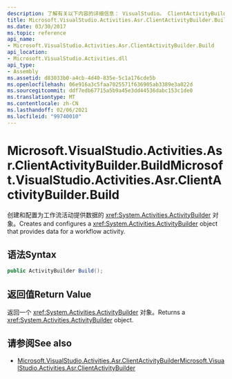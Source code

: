 ```yaml
---
description: 了解有关以下内容的详细信息： VisualStudio。 ClientActivityBuilder
title: Microsoft.VisualStudio.Activities.Asr.ClientActivityBuilder.Build
ms.date: 03/30/2017
ms.topic: reference
api_name:
- Microsoft.VisualStudio.Activities.Asr.ClientActivityBuilder.Build
api_location:
- Microsoft.VisualStudio.Activities.dll
api_type:
- Assembly
ms.assetid: d83033b0-a4cb-4d40-835e-5c1a176cde5b
ms.openlocfilehash: 06e916a3c5faa7025571f636905ab3389e3a022d
ms.sourcegitcommit: ddf7edb67715a5b9a45e3dd44536dabc153c1de0
ms.translationtype: MT
ms.contentlocale: zh-CN
ms.lasthandoff: 02/06/2021
ms.locfileid: "99740010"
---
```

# <a name="microsoftvisualstudioactivitiesasrclientactivitybuilderbuild"></a><span data-ttu-id="545a8-103">Microsoft.VisualStudio.Activities.Asr.ClientActivityBuilder.Build</span><span class="sxs-lookup"><span data-stu-id="545a8-103">Microsoft.VisualStudio.Activities.Asr.ClientActivityBuilder.Build</span></span>

<span data-ttu-id="545a8-104">创建和配置为工作流活动提供数据的 <xref:System.Activities.ActivityBuilder> 对象。</span><span class="sxs-lookup"><span data-stu-id="545a8-104">Creates and configures a <xref:System.Activities.ActivityBuilder> object that provides data for a workflow activity.</span></span>  
  
## <a name="syntax"></a><span data-ttu-id="545a8-105">语法</span><span class="sxs-lookup"><span data-stu-id="545a8-105">Syntax</span></span>  
  
```csharp  
public ActivityBuilder Build();
```  
  
## <a name="return-value"></a><span data-ttu-id="545a8-106">返回值</span><span class="sxs-lookup"><span data-stu-id="545a8-106">Return Value</span></span>  

 <span data-ttu-id="545a8-107">返回一个 <xref:System.Activities.ActivityBuilder> 对象。</span><span class="sxs-lookup"><span data-stu-id="545a8-107">Returns a <xref:System.Activities.ActivityBuilder> object.</span></span>  
  
## <a name="see-also"></a><span data-ttu-id="545a8-108">请参阅</span><span class="sxs-lookup"><span data-stu-id="545a8-108">See also</span></span>

- [<span data-ttu-id="545a8-109">Microsoft.VisualStudio.Activities.Asr.ClientActivityBuilder</span><span class="sxs-lookup"><span data-stu-id="545a8-109">Microsoft.VisualStudio.Activities.Asr.ClientActivityBuilder</span></span>](microsoft-visualstudio-activities-asr-clientactivitybuilder.md)
